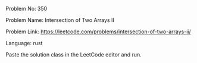 Problem No: 350

Problem Name: Intersection of Two Arrays II

Problem Link: https://leetcode.com/problems/intersection-of-two-arrays-ii/

Language: rust

Paste the solution class in the LeetCode editor and run.
